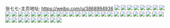 张七七-主页地址: https://weibo.com/u/3868994936 
![](https://wx4.sinaimg.cn/mw2000/e69c2d78ly1h912l0yzfzj21401hejww.jpg) 
![](https://wx4.sinaimg.cn/mw2000/e69c2d78ly1h912l135nvj21401hcdno.jpg) 
![](https://wx4.sinaimg.cn/mw2000/e69c2d78ly1h909botwywj21vd1vdwm3.jpg) 
![](https://wx4.sinaimg.cn/mw2000/e69c2d78ly1h909btm7ncj21ri1ew1kx.jpg) 
![](https://wx4.sinaimg.cn/mw2000/e69c2d78ly1h909bu53m6j21o91og4qp.jpg) 
![](https://wx4.sinaimg.cn/mw2000/e69c2d78ly1h909bq6fg1j20xe0gxwjk.jpg) 
![](https://wx4.sinaimg.cn/mw2000/e69c2d78ly1h909bq86u3j21vd0oiaj9.jpg) 
![](https://wx4.sinaimg.cn/mw2000/e69c2d78ly1h4i54l6ibyj21js1js4qp.jpg) 
![](https://wx4.sinaimg.cn/mw2000/e69c2d78ly1h4fpqbs34bj21c20uuao2.jpg) 
![](https://wx4.sinaimg.cn/mw2000/e69c2d78ly1h4fpqd3b7nj21y91g5e81.jpg) 
![](https://wx4.sinaimg.cn/mw2000/e69c2d78ly1h4fpqdhf5qj214i21hb0x.jpg) 
![](https://wx4.sinaimg.cn/mw2000/e69c2d78ly1h4fpqd5dvsj21qa1qbhdt.jpg) 
![](https://wx4.sinaimg.cn/mw2000/e69c2d78ly1h4fpqd6wm9j22bl19ib29.jpg) 
![](https://wx4.sinaimg.cn/mw2000/e69c2d78ly1h4bby0t4kuj22101w1b29.jpg) 
![](https://wx4.sinaimg.cn/mw2000/e69c2d78ly1h4bby0m6awj21260z9gto.jpg) 
![](https://wx4.sinaimg.cn/mw2000/e69c2d78ly1h4bby19rh6j21on1w61kx.jpg) 
![](https://wx4.sinaimg.cn/mw2000/e69c2d78ly1h4bby0ie12j20r70ra77l.jpg) 
![](https://wx4.sinaimg.cn/mw2000/e69c2d78ly1h4bby0fglkj215n10pn3z.jpg) 
![](https://wx4.sinaimg.cn/mw2000/e69c2d78ly1h4bby09wfmj20go09ywf5.jpg) 
![](https://wx4.sinaimg.cn/mw2000/e69c2d78ly1h49s15sschj22gt2b2npf.jpg) 
![](https://wx4.sinaimg.cn/mw2000/e69c2d78ly1h49s0s6l61j21u22lc1ky.jpg) 
![](https://wx4.sinaimg.cn/mw2000/e69c2d78ly1h49s0sl2jwj22b024f4qq.jpg) 
![](https://wx4.sinaimg.cn/mw2000/e69c2d78ly1h44cvjqzg8j21l01mi1kx.jpg) 
![](https://wx4.sinaimg.cn/mw2000/e69c2d78ly1h41i5jnvudj22421zvqv5.jpg) 
![](https://wx4.sinaimg.cn/mw2000/e69c2d78ly1h41i5k476fj21yd1s6hdt.jpg) 
![](https://wx4.sinaimg.cn/mw2000/e69c2d78ly1h3cprrgukgj229e1yfhdt.jpg) 
![](https://wx4.sinaimg.cn/mw2000/e69c2d78ly1gspz88k9dzj227q1nstph.jpg) 
![](https://wx4.sinaimg.cn/mw2000/e69c2d78ly1gpzpaipmn9j21zr13stpg.jpg) 
![](https://wx4.sinaimg.cn/mw2000/e69c2d78ly1gk1k2avtb0j20u00u0hdu.jpg) 
![](https://wx4.sinaimg.cn/mw2000/e69c2d78ly1gk1k2a5en1j20u00u0npd.jpg) 
![](https://wx4.sinaimg.cn/mw2000/e69c2d78ly1gk1k2aqdfij20u00u0b2b.jpg) 
![](https://wx4.sinaimg.cn/mw2000/e69c2d78ly1gk1k2a7i6qj20u00u0npd.jpg) 
![](https://wx4.sinaimg.cn/mw2000/e69c2d78ly1gk1k2bibdkj20u00u0qv6.jpg) 
![](https://wx4.sinaimg.cn/mw2000/e69c2d78ly1gk1k2as8iaj20u00u0e82.jpg) 
![](https://wx4.sinaimg.cn/mw2000/e69c2d78ly1gj235sccq1j22md1hde81.jpg) 
![](https://wx4.sinaimg.cn/mw2000/e69c2d78ly1ghvs1gnq88j22y72y71ky.jpg) 
![](https://wx4.sinaimg.cn/mw2000/e69c2d78ly1gg26hli062j21400muh5v.jpg) 
![](https://wx4.sinaimg.cn/mw2000/e69c2d78ly1gg26ho8s9kj21400manh3.jpg) 
![](https://wx4.sinaimg.cn/mw2000/e69c2d78ly1gg26hlo6amj21400mktsv.jpg) 
![](https://wx4.sinaimg.cn/mw2000/e69c2d78ly1gd5jpih8avj22c02c0u0y.jpg) 
![](https://wx4.sinaimg.cn/mw2000/e69c2d78ly1gd1df0kzofj21400u0tjz.jpg) 
![](https://wx4.sinaimg.cn/mw2000/e69c2d78ly1gd1dezmob5j21400u0ahi.jpg) 
